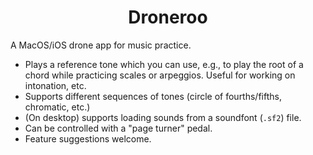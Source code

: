 <div align="center">

<h1>Droneroo</h2>

</div>

A MacOS/iOS drone app for music practice.

- Plays a reference tone which you can use, e.g., to play the root of a chord while
  practicing scales or arpeggios. Useful for working on intonation, etc.
- Supports different sequences of tones (circle of fourths/fifths, chromatic, etc.)
- (On desktop) supports loading sounds from a soundfont (`.sf2`) file.
- Can be controlled with a "page turner" pedal.
- Feature suggestions welcome.

